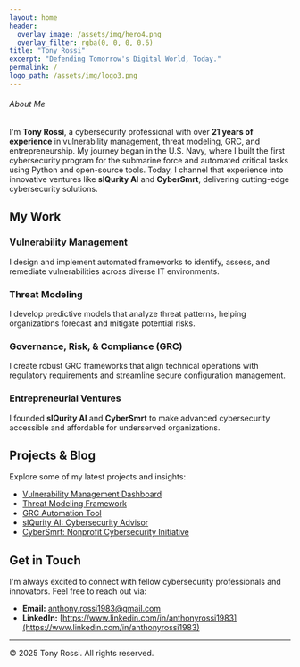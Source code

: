```yaml
---
layout: home
header:
  overlay_image: /assets/img/hero4.png
  overlay_filter: rgba(0, 0, 0, 0.6)
title: "Tony Rossi"
excerpt: "Defending Tomorrow's Digital World, Today."
permalink: /
logo_path: /assets/img/logo3.png
---
```


###### About Me

I'm **Tony Rossi**, a cybersecurity professional with over **21 years of experience** in vulnerability management, threat modeling, GRC, and entrepreneurship. My journey began in the U.S. Navy, where I built the first cybersecurity program for the submarine force and automated critical tasks using Python and open-source tools. Today, I channel that experience into innovative ventures like **sIQurity AI** and **CyberSmrt**, delivering cutting-edge cybersecurity solutions.

## My Work

### Vulnerability Management
I design and implement automated frameworks to identify, assess, and remediate vulnerabilities across diverse IT environments.

### Threat Modeling
I develop predictive models that analyze threat patterns, helping organizations forecast and mitigate potential risks.

### Governance, Risk, & Compliance (GRC)
I create robust GRC frameworks that align technical operations with regulatory requirements and streamline secure configuration management.

### Entrepreneurial Ventures
I founded **sIQurity AI** and **CyberSmrt** to make advanced cybersecurity accessible and affordable for underserved organizations.

## Projects & Blog

Explore some of my latest projects and insights:

- [Vulnerability Management Dashboard](#)
- [Threat Modeling Framework](#)
- [GRC Automation Tool](#)
- [sIQurity AI: Cybersecurity Advisor](#)
- [CyberSmrt: Nonprofit Cybersecurity Initiative](#)

## Get in Touch

I'm always excited to connect with fellow cybersecurity professionals and innovators. Feel free to reach out via:

- **Email:** [anthony.rossi1983@gmail.com](mailto:anthony.rossi1983@gmail.com)
- **LinkedIn:** [https://www.linkedin.com/in/anthonyrossi1983](https://www.linkedin.com/in/anthonyrossi1983)

---

© 2025 Tony Rossi. All rights reserved.